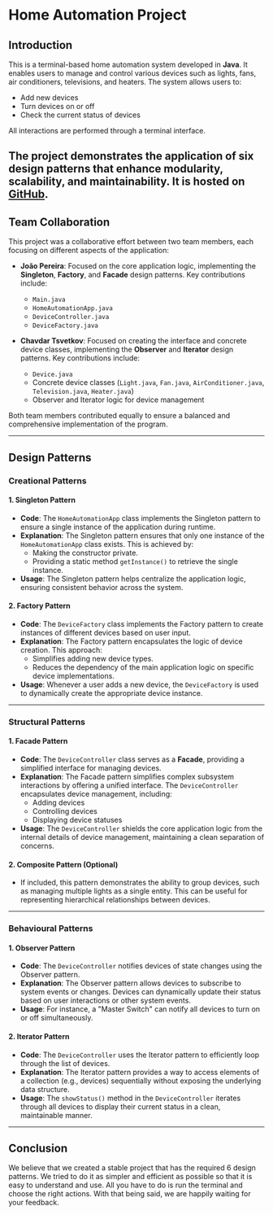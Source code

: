 # Home Automation Project

## Introduction

This is a terminal-based home automation system developed in **Java**. It enables users to manage and control various devices such as lights, fans, air conditioners, televisions, and heaters. The system allows users to:

- Add new devices
- Turn devices on or off
- Check the current status of devices

All interactions are performed through a terminal interface.

The project demonstrates the application of six design patterns that enhance modularity, scalability, and maintainability. It is hosted on [GitHub](https://github.com/JoaoDeodatoPereira/SoftawareProject).
---

## Team Collaboration

This project was a collaborative effort between two team members, each focusing on different aspects of the application:

- **João Pereira**: Focused on the core application logic, implementing the **Singleton**, **Factory**, and **Facade** design patterns. Key contributions include:
  - `Main.java`
  - `HomeAutomationApp.java`
  - `DeviceController.java`
  - `DeviceFactory.java`

- **Chavdar Tsvetkov**: Focused on creating the interface and concrete device classes, implementing the **Observer** and **Iterator** design patterns. Key contributions include:
  - `Device.java`
  - Concrete device classes (`Light.java`, `Fan.java`, `AirConditioner.java`, `Television.java`, `Heater.java`)
  - Observer and Iterator logic for device management

Both team members contributed equally to ensure a balanced and comprehensive implementation of the program.

---

## Design Patterns

### Creational Patterns

#### 1. **Singleton Pattern**
- **Code**: The `HomeAutomationApp` class implements the Singleton pattern to ensure a single instance of the application during runtime.
- **Explanation**: The Singleton pattern ensures that only one instance of the `HomeAutomationApp` class exists. This is achieved by:
  - Making the constructor private.
  - Providing a static method `getInstance()` to retrieve the single instance.
- **Usage**: The Singleton pattern helps centralize the application logic, ensuring consistent behavior across the system.

#### 2. **Factory Pattern**
- **Code**: The `DeviceFactory` class implements the Factory pattern to create instances of different devices based on user input.
- **Explanation**: The Factory pattern encapsulates the logic of device creation. This approach:
  - Simplifies adding new device types.
  - Reduces the dependency of the main application logic on specific device implementations.
- **Usage**: Whenever a user adds a new device, the `DeviceFactory` is used to dynamically create the appropriate device instance.

---

### Structural Patterns

#### 1. **Facade Pattern**
- **Code**: The `DeviceController` class serves as a **Facade**, providing a simplified interface for managing devices.
- **Explanation**: The Facade pattern simplifies complex subsystem interactions by offering a unified interface. The `DeviceController` encapsulates device management, including:
  - Adding devices
  - Controlling devices
  - Displaying device statuses
- **Usage**: The `DeviceController` shields the core application logic from the internal details of device management, maintaining a clean separation of concerns.

#### 2. **Composite Pattern** (Optional)
- If included, this pattern demonstrates the ability to group devices, such as managing multiple lights as a single entity. This can be useful for representing hierarchical relationships between devices.

---

### Behavioural Patterns

#### 1. **Observer Pattern**
- **Code**: The `DeviceController` notifies devices of state changes using the Observer pattern.
- **Explanation**: The Observer pattern allows devices to subscribe to system events or changes. Devices can dynamically update their status based on user interactions or other system events.
- **Usage**: For instance, a "Master Switch" can notify all devices to turn on or off simultaneously.

#### 2. **Iterator Pattern**
- **Code**: The `DeviceController` uses the Iterator pattern to efficiently loop through the list of devices.
- **Explanation**: The Iterator pattern provides a way to access elements of a collection (e.g., devices) sequentially without exposing the underlying data structure.
- **Usage**: The `showStatus()` method in the `DeviceController` iterates through all devices to display their current status in a clean, maintainable manner.

---

## Conclusion

We believe that we created a stable project that has the required 6 design patterns. We tried to do it as simpler and efficient as possible so that it is easy to understand and use. All you have to do is run the terminal and choose the right actions. With that being said, we are happily waiting for your feedback.
